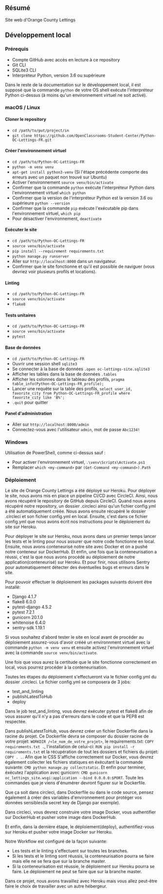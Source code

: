 ## Résumé

Site web d'Orange County Lettings

## Développement local

### Prérequis

- Compte GitHub avec accès en lecture à ce repository
- Git CLI
- SQLite3 CLI
- Interpréteur Python, version 3.6 ou supérieure

Dans le reste de la documentation sur le développement local, il est supposé que la commande `python` de votre OS shell exécute l'interpréteur Python ci-dessus (à moins qu'un environnement virtuel ne soit activé).

### macOS / Linux

#### Cloner le repository

- `cd /path/to/put/project/in`
- `git clone https://github.com/OpenClassrooms-Student-Center/Python-OC-Lettings-FR.git`

#### Créer l'environnement virtuel

- `cd /path/to/Python-OC-Lettings-FR`
- `python -m venv venv`
- `apt-get install python3-venv` (Si l'étape précédente comporte des erreurs avec un paquet non trouvé sur Ubuntu)
- Activer l'environnement `source venv/bin/activate`
- Confirmer que la commande `python` exécute l'interpréteur Python dans l'environnement virtuel
`which python`
- Confirmer que la version de l'interpréteur Python est la version 3.6 ou supérieure `python --version`
- Confirmer que la commande `pip` exécute l'exécutable pip dans l'environnement virtuel, `which pip`
- Pour désactiver l'environnement, `deactivate`

#### Exécuter le site

- `cd /path/to/Python-OC-Lettings-FR`
- `source venv/bin/activate`
- `pip install --requirement requirements.txt`
- `python manage.py runserver`
- Aller sur `http://localhost:8000` dans un navigateur.
- Confirmer que le site fonctionne et qu'il est possible de naviguer (vous devriez voir plusieurs profils et locations).

#### Linting

- `cd /path/to/Python-OC-Lettings-FR`
- `source venv/bin/activate`
- `flake8`

#### Tests unitaires

- `cd /path/to/Python-OC-Lettings-FR`
- `source venv/bin/activate`
- `pytest`

#### Base de données

- `cd /path/to/Python-OC-Lettings-FR`
- Ouvrir une session shell `sqlite3`
- Se connecter à la base de données `.open oc-lettings-site.sqlite3`
- Afficher les tables dans la base de données `.tables`
- Afficher les colonnes dans le tableau des profils, `pragma table_info(Python-OC-Lettings-FR_profile);`
- Lancer une requête sur la table des profils, `select user_id, favorite_city from
  Python-OC-Lettings-FR_profile where favorite_city like 'B%';`
- `.quit` pour quitter

#### Panel d'administration

- Aller sur `http://localhost:8000/admin`
- Connectez-vous avec l'utilisateur `admin`, mot de passe `Abc1234!`

### Windows

Utilisation de PowerShell, comme ci-dessus sauf :

- Pour activer l'environnement virtuel, `.\venv\Scripts\Activate.ps1` 
- Remplacer `which <my-command>` par `(Get-Command <my-command>).Path`


### Déploiement
Le site de Orange County Lettings a été déployé sur Heroku. Pour 
déployer le site, nous avons mis en place un pipeline CI/CD avec 
CircleCI. Ainsi, nous avons récupéré le repository de GitHub depuis
CircleCI. Quand nous avons récupéré notre repository, un dossier .circleci
ainsi qu'un fichier config.yml a été automatiquement créée. Nous avons
ensuite récupéré le dossier .circleci et son fichier config.yml en local.
Ensuite, c'est dans ce fichier config.yml que nous avons écrit nos instructions
pour le déploiement du site sur Heroku.

Pour déployer le site sur Heroku, nous avons dans un premier temps
lancer les tests et le linting pour nous assurer que notre code 
fonctionne en local. Ensuite, nous avons conteneurisé notre site 
avec Docker et on a pushé notre conteneur sur DockerHub. Et enfin,
une fois que la conteneurisation a réussi, c'est la que nous avons
procédé au déploiement de notre application(conteneurisé) sur Heroku.
Et pour finir, nous utilisons Sentry pour automatiquement détecter 
des éventuelles bugs et erreurs dans le site.


Pour pouvoir effectuer le déploiement les packages suivants doivent
être installé:

- Django 4.1.7
- flake8 6.0.0
- pytest-django 4.5.2
- pytest 7.2.1
- gunicorn 20.1.0
- whitenoise 6.4.0
- sentry-sdk 1.19.1

Si vous souhaitez d'abord tester le site en local avant de procéder
au déploiement assurez-vous d'avoir crééé un environnment virtuel
avec la commande `python -m venv venv` et ensuite activez 
l'environnement virtuel avec la commande `source venv/bin/activate`.

Une fois que vous aurez la certitude que le site fonctionne correctement
en local, vous pourrez procéder à la conteneurisation. 

Toutes les étapes du déploiement s'effectueront via le fichier config.yml
du dossier .circleci. Le fichier config.yml se composera de 3 jobs:

- test_and_linting
- publishLatestToHub
- deploy

Dans le job test_and_linting, vous devrez éxécuter pytest et flake8
afin de vous assurer qu'il n'y a pas d'erreurs dans le code et que 
la PEP8 est respectée.

Dans publishLatestToHub, vous devrez créer un fichier Dockerfile dans 
la racine du projet. Ce Dockerfile devra se composer du dossier racine
de votre projet: `WORKDIR /<le_nom_de_votre_projet>`, le requirements.txt:
`COPY requirements.txt .`, l'installation de celui-ci: `RUN pip install -r requirements.txt` et
la récupération de tout les dossiers et fichiers du projet: `COPY . .`. Afin que le CSS
S'affiche correctement sur Docker, vous devrez également collecter 
les fichiers statiques en éxécutant la commande suivante: `CMD python manage.py collectstatic`.
Et enfin pour terminer, éxécutez l'application avec gunicorn: `CMD gunicorn oc_lettings_site.wsgi:application --bind 0.0.0.0:$PORT`.
Toute les commandes que je viens d'énumérer devront figurer sur le 
Dockerfile.

Que ça soit dans circleci, dans Dockerfile ou dans le code source,
pensez également à créer des variables d'environnement pour 
protéger vos données sensibles(la secret key de Django par exemple).

Dans circleci, vous devrez construire votre image Docker, vous authentifier
sur DockerHub et pusher votre image dans DockerHub.

Et enfin, dans la dernière étape, le déploiement(deploy), authentifiez-vous
sur Heroku et pusher votre image Docker sur Heroku.

Notre Workflow est configuré de la façon suivante:
- Les tests et le linting s'effectuent sur toutes les branches.
- Si les tests et le linting sont réussis, la conteneurisation pourra se
faire mais elle ne se fera que sur la branche master.
- Si la conteneurisation est réussie, le déploiement sur Heroku 
pourra se faire. Le déploiement ne peut se faire que sur la branche 
master.

Dans ce projet, nous avons travaillez avec Heroku mais vous allez 
peut-être faire le choix de travailler avec un autre hébergeur.
